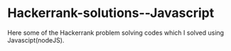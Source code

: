 # Hackerrank-solutions--Javascript

Here some of the Hackerrank problem solving codes which I solved using Javascipt(nodeJS).
